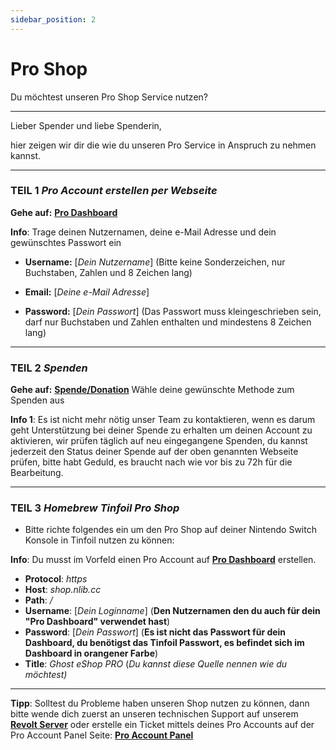 ```yaml
---
sidebar_position: 2
---
```


# Pro Shop
Du möchtest unseren Pro Shop Service nutzen?

---

Lieber Spender und liebe Spenderin,

hier zeigen wir dir die wie du unseren Pro Service in Anspruch zu nehmen kannst.

---

### **TEIL 1** *Pro Account erstellen per Webseite*

**Gehe auf:** **[Pro Dashboard](https://pro.nlib.cc/register)**  

**Info**: Trage deinen Nutzernamen, deine e-Mail Adresse und dein gewünschtes Passwort ein  

- **Username:** [*Dein Nutzername*] (Bitte keine Sonderzeichen, nur Buchstaben, Zahlen und 8 Zeichen lang)  

- **Email:** [*Deine e-Mail Adresse*]  

- **Password:** [*Dein Passwort*] (Das Passwort muss kleingeschrieben sein, darf nur Buchstaben und Zahlen enthalten und mindestens 8 Zeichen lang)

---

### **TEIL 2** *Spenden*

**Gehe auf:** **[Spende/Donation](https://donate.ghostland.at/)**
Wähle deine gewünschte Methode zum Spenden aus  

**Info 1**: Es ist nicht mehr nötig unser Team zu kontaktieren, wenn es darum geht Unterstützung bei deiner Spende zu erhalten um deinen Account zu aktivieren, wir prüfen täglich auf neu eingegangene Spenden, du kannst jederzeit den Status deiner Spende auf der oben genannten Webseite prüfen, bitte habt Geduld, es braucht nach wie vor bis zu 72h für die Bearbeitung.   

---

### **TEIL 3** *Homebrew Tinfoil Pro Shop*  

- Bitte richte folgendes ein um den Pro Shop auf deiner Nintendo Switch Konsole in Tinfoil nutzen zu können:

**Info**: Du musst im Vorfeld einen Pro Account auf **[Pro Dashboard](https://pro.nlib.cc/)** erstellen.  

- **Protocol**: *https*  
- **Host**: *shop.nlib.cc*  
- **Path**: */*  
- **Username**: [*Dein Loginname*] (**Den Nutzernamen den du auch für dein "Pro Dashboard" verwendet hast**)  
- **Password**: [*Dein Passwort*] (**Es ist nicht das Passwort für dein Dashboard, du benötigst das Tinfoil Passwort, es befindet sich im Dashboard in orangener Farbe**)  
- **Title**: *Ghost eShop PRO* (*Du kannst diese Quelle nennen wie du möchtest)*

---

**Tipp**: Solltest du Probleme haben unseren Shop nutzen zu können, dann bitte wende dich zuerst an unseren technischen Support auf unserem **[Revolt Server](https://rvlt.gg/3GzQrQvg/)** oder erstelle ein Ticket mittels deines Pro Accounts auf der Pro Account Panel Seite: **[Pro Account Panel](https://pro.nlib.cc/)**